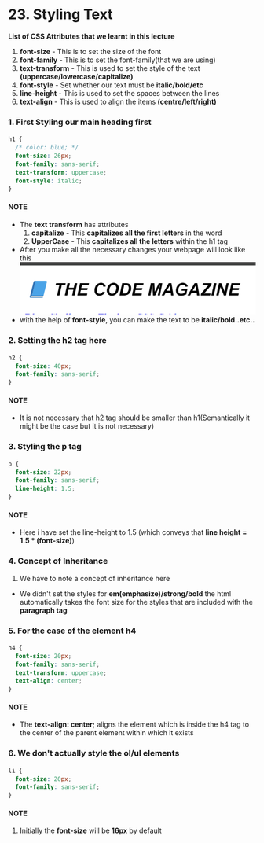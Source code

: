 # 23. Styling Text

**List of CSS Attributes that we learnt in this lecture**
1. **font-size** - This is to set the size of the font
2. **font-family** - This is to set the font-family(that we are using)
3. **text-transform**  - This is used to set the style of the text **(uppercase/lowercase/capitalize)**
4. **font-style** - Set whether our text must be **italic/bold/etc**
5. **line-height** - This is used to set the spaces between the lines
6. **text-align** - This is used to align the items **(centre/left/right)**

### 1. First Styling our main heading first 
```CSS
h1 {
  /* color: blue; */
  font-size: 26px;
  font-family: sans-serif; 
  text-transform: uppercase;
  font-style: italic;
}
```
#### NOTE
* The **text transform** has attributes  
  1. **capitalize** - This **capitalizes all the first letters** in the word
  2. **UpperCase** - This **capitalizes all the letters** within the h1 tag  
* After you make all the necessary changes your webpage will look like this 
![Styling the H1](./images/23_Styling_The_H1.png)
* with the help of **font-style**, you can make the text to be **italic/bold..etc..**

### 2. Setting the **h2 tag** here 
```CSS
h2 {
  font-size: 40px;
  font-family: sans-serif;
}
```
#### NOTE
* It is not necessary that h2 tag should be smaller than h1(Semantically it might be the case but it is not necessary)

### 3. Styling the **p tag**
```CSS
p {
  font-size: 22px;
  font-family: sans-serif;
  line-height: 1.5;
}
```
#### NOTE
* Here i have set the line-height to 1.5 (which conveys that **line height = 1.5 * (font-size)**)

### 4. Concept of **Inheritance**
1. We have to note a concept of inheritance here 
  * We didn't set the styles for **em(emphasize)/strong/bold** the html automatically takes the font size for the styles that are included with the **paragraph tag**

### 5. For the case of the element h4
```CSS
h4 {
  font-size: 20px;
  font-family: sans-serif;
  text-transform: uppercase;
  text-align: center;
}
```
#### NOTE
* The **text-align: center;** aligns the element which is inside the h4 tag to the center of the parent element within which it exists 

### 6. We don't actually style the ol/ul elements 
```CSS
li {
  font-size: 20px;
  font-family: sans-serif;
}
```
#### NOTE
1. Initially the **font-size** will be **16px** by default